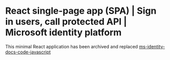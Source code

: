 # React single-page app (SPA) | Sign in users, call protected API | Microsoft identity platform

This minimal React application has been archived and replaced [ms-identity-docs-code-javascript
](https://github.com/Azure-Samples/ms-identity-docs-code-javascript/tree/main/react-spa)

